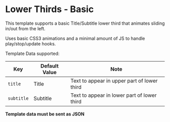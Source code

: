 # Lower Thirds - Basic

This template supports a basic Title/Subtitle lower third that animates sliding in/out from the left.

Uses basic CSS3 animations and a minimal amount of JS to handle play/stop/update hooks.

Template Data supported:


|Key|Default Value|Note|
|---|---|---|
|`title`|Title|Text to appear in upper part of lower third|
|`subtitle`|Subtitle|Text to appear in lower part of lower third|

**Template data must be sent as JSON**
